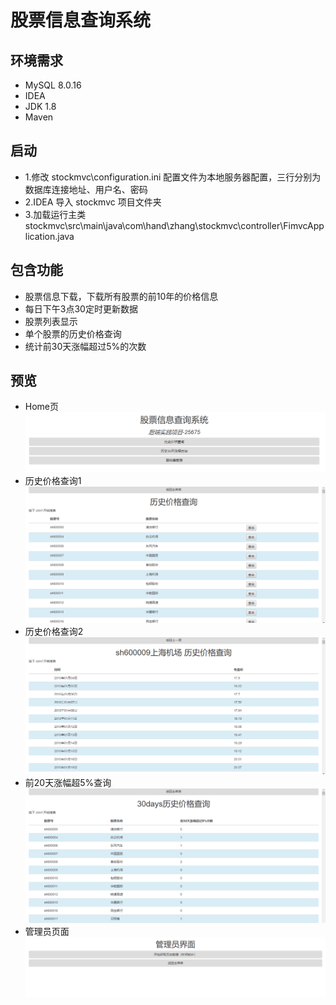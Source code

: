# 股票信息查询系统

## **环境需求**
+ MySQL 8.0.16
+ IDEA
+ JDK 1.8
+ Maven
## **启动**
+ 1.修改 stockmvc\configuration.ini 配置文件为本地服务器配置，三行分别为数据库连接地址、用户名、密码
+ 2.IDEA 导入 stockmvc 项目文件夹
+ 3.加载运行主类 stockmvc\src\main\java\com\hand\zhang\stockmvc\controller\FimvcApplication.java
## **包含功能**
+ 股票信息下载，下载所有股票的前10年的价格信息
+ 每日下午3点30定时更新数据
+ 股票列表显示
+ 单个股票的历史价格查询
+ 统计前30天涨幅超过5%的次数

## **预览**
+ Home页
![blockchain](https://raw.githubusercontent.com/AndersIves/stockmvc/master/preview/1.png "区块链")
+ 历史价格查询1
![blockchain](https://raw.githubusercontent.com/AndersIves/stockmvc/master/preview/2.png "区块链")
+ 历史价格查询2
![blockchain](https://raw.githubusercontent.com/AndersIves/stockmvc/master/preview/3.png "区块链")
+ 前20天涨幅超5%查询
![blockchain](https://raw.githubusercontent.com/AndersIves/stockmvc/master/preview/4.png "区块链")
+ 管理员页面
![blockchain](https://raw.githubusercontent.com/AndersIves/stockmvc/master/preview/5.png "区块链")
